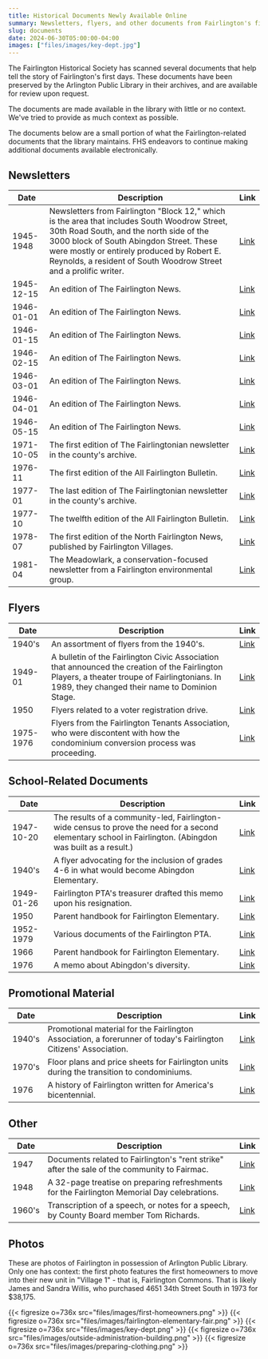 ```yaml
---
title: Historical Documents Newly Available Online
summary: Newsletters, flyers, and other documents from Fairlington's first days are viewable online for the first time.
slug: documents
date: 2024-06-30T05:00:00-04:00
images: ["files/images/key-dept.jpg"]
---
```


The Fairlington Historical Society has scanned several documents that help tell the story of Fairlington's first days. These documents have been preserved by the Arlington Public Library in their archives, and are available for review upon request.

The documents are made available in the library with little or no context. We've tried to provide as much context as possible.

The documents below are a small portion of what the Fairlington-related documents that the library maintains. FHS endeavors to continue making additional documents available electronically.

## Newsletters

| Date | Description | Link |
| ---- | ----------- | ---- |
| 1945-1948 | Newsletters from Fairlington "Block 12," which is the area that includes South Woodrow Street, 30th Road South, and the north side of the 3000 block of South Abingdon Street. These were mostly or entirely produced by Robert E. Reynolds, a resident of South Woodrow Street and a prolific writer. | [Link](files/pdf/fairlington-block-12-newsletters.pdf) |
| 1945-12-15 | An edition of The Fairlington News. | [Link](files/pdf/fairlington-news_1945-12-15.pdf) |
| 1946-01-01 | An edition of The Fairlington News. | [Link](files/pdf/fairlington-news_1946-01-01.pdf) |
| 1946-01-15 | An edition of The Fairlington News. | [Link](files/pdf/fairlington-news_1946-01-15.pdf) |
| 1946-02-15 | An edition of The Fairlington News. | [Link](files/pdf/fairlington-news_1946-02-15.pdf) |
| 1946-03-01 | An edition of The Fairlington News. | [Link](files/pdf/fairlington-news_1946-03-01.pdf) |
| 1946-04-01 | An edition of The Fairlington News. | [Link](files/pdf/fairlington-news_1946-04-01.pdf) |
| 1946-05-15 | An edition of The Fairlington News. | [Link](files/pdf/fairlington-news_1946-05-15.pdf) |
| 1971-10-05 | The first edition of The Fairlingtonian newsletter in the county's archive. | [Link](files/pdf/fairlingtonian_1971-10-05.pdf) |
| 1976-11 | The first edition of the All Fairlington Bulletin. | [Link](files/pdf/afb_1976-11.pdf) |
| 1977-01 | The last edition of The Fairlingtonian newsletter in the county's archive. | [Link](files/pdf/fairlingtonian_1977-01.pdf) |
| 1977-10 | The twelfth edition of the All Fairlington Bulletin. | [Link](files/pdf/afb_1977-10.pdf) |
| 1978-07 | The first edition of the North Fairlington News, published by Fairlington Villages. | [Link](files/pdf/north-fairlington-news_1978-07.pdf) |
| 1981-04 | The Meadowlark, a conservation-focused newsletter from a Fairlington environmental group. | [Link](files/pdf/the-meadowlark.pdf) |

## Flyers

| Date | Description | Link |
| ---- | ----------- | ---- |
| 1940's | An assortment of flyers from the 1940's. | [Link](files/pdf/fairlington-flyers_1940s.pdf) |
| 1949-01 | A bulletin of the Fairlington Civic Association that announced the creation of the Fairlington Players, a theater troupe of Fairlingtonians. In 1989, they changed their name to Dominion Stage. | [Link](files/pdf/fairlington-civic-bulletin-1949-01-15.pdf) |
| 1950 | Flyers related to a voter registration drive. | [Link](files/pdf/voter-registration-drive.pdf) |
| 1975-1976 | Flyers from the Fairlington Tenants Association, who were discontent with how the condominium conversion process was proceeding. | [Link](files/pdf/fairlington-tenants-association.pdf)  |

## School-Related Documents

| Date | Description | Link |
| ---- | ----------- | ---- |
| 1947-10-20 | The results of a community-led, Fairlington-wide census to prove the need for a second elementary school in Fairlington. (Abingdon was built as a result.) | [Link](files/pdf/school-census.pdf) |
| 1940's | A flyer advocating for the inclusion of grades 4-6 in what would become Abingdon Elementary. | [Link](files/pdf/grades-4-6-expansion-survey.pdf) |
| 1949-01-26 | Fairlington PTA's treasurer drafted this memo upon his resignation. | [Link](files/pdf/pta-treasurer-resignation.pdf) |
| 1950 | Parent handbook for Fairlington Elementary. | [Link](files/pdf/fairlington-elementary-handbook_1950.pdf) |
| 1952-1979 | Various documents of the Fairlington PTA. | [Link](files/pdf/fairlington-pta-docs.pdf) |
| 1966 | Parent handbook for Fairlington Elementary. | [Link](files/pdf/fairlington-elementary-handbook_1966-1967.pdf) |
| 1976 | A memo about Abingdon's diversity. | [Link](files/pdf/multicultural-abingdon.pdf) |

## Promotional Material

| Date | Description | Link |
| ---- | ----------- | ---- |
| 1940's | Promotional material for the Fairlington Association, a forerunner of today's Fairlington Citizens' Association. | [Link](files/pdf/fairlington-association-brochure.pdf) |
| 1970's | Floor plans and price sheets for Fairlington units during the transition to condominiums. | [Link](files/pdf/promotional-condo.pdf) |
| 1976 | A history of Fairlington written for America's bicentennial. | [Link](files/pdf/history-narrative-bicentennial.pdf) |

## Other

| Date | Description | Link |
| ---- | ----------- | ---- |
| 1947 | Documents related to Fairlington's "rent strike" after the sale of the community to Fairmac. | [Link](files/pdf/rent-strike.pdf) |
| 1948 | A 32-page treatise on preparing refreshments for the Fairlington Memorial Day celebrations. | [Link](files/pdf/memorial-day-refreshments.pdf) |
| 1960's | Transcription of a speech, or notes for a speech, by County Board member Tom Richards. | [Link](files/pdf/richards-speech-transcription.pdf) |

## Photos

These are photos of Fairlington in possession of Arlington Public Library. Only one has context: the first photo features the first homeowners to move into their new unit in "Village 1" - that is, Fairlington Commons. That is likely James and Sandra Willis, who purchased 4651 34th Street South in 1973 for $38,175.

{{< figresize o=736x src="files/images/first-homeowners.png" >}}
{{< figresize o=736x src="files/images/fairlington-elementary-fair.png" >}}
{{< figresize o=736x src="files/images/key-dept.png" >}}
{{< figresize o=736x src="files/images/outside-administration-building.png" >}}
{{< figresize o=736x src="files/images/preparing-clothing.png" >}}